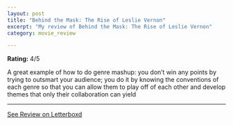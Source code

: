 ```yaml
---
layout: post
title: "Behind the Mask: The Rise of Leslie Vernon"
excerpt: "My review of Behind the Mask: The Rise of Leslie Vernon"
category: movie_review

---
```


**Rating:** 4/5

A great example of how to do genre mashup: you don’t win any points by trying to outsmart your audience; you do it by knowing the conventions of each genre so that you can allow them to play off of each other and develop themes that only their collaboration can yield

<hr>

[See Review on Letterboxd](https://boxd.it/1NbZR7)
